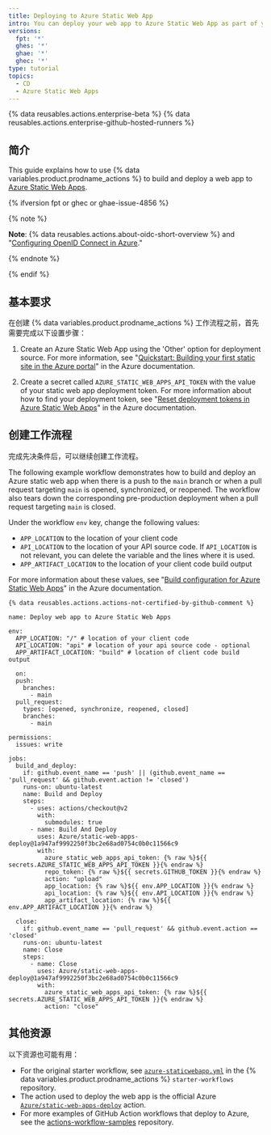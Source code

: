 ```yaml
---
title: Deploying to Azure Static Web App
intro: You can deploy your web app to Azure Static Web App as part of your continuous deployment (CD) workflows.
versions:
  fpt: '*'
  ghes: '*'
  ghae: '*'
  ghec: '*'
type: tutorial
topics:
  - CD
  - Azure Static Web Apps
---
```


{% data reusables.actions.enterprise-beta %}
{% data reusables.actions.enterprise-github-hosted-runners %}


## 简介

This guide explains how to use {% data variables.product.prodname_actions %} to build and deploy a web app to [Azure Static Web Apps](https://azure.microsoft.com/services/app-service/static/).

{% ifversion fpt or ghec or ghae-issue-4856 %}

{% note %}

**Note**: {% data reusables.actions.about-oidc-short-overview %} and "[Configuring OpenID Connect in Azure](/actions/deployment/security-hardening-your-deployments/configuring-openid-connect-in-azure)."

{% endnote %}

{% endif %}

## 基本要求

在创建 {% data variables.product.prodname_actions %} 工作流程之前，首先需要完成以下设置步骤：

1. Create an Azure Static Web App using the 'Other' option for deployment source. For more information, see "[Quickstart: Building your first static site in the Azure portal](https://docs.microsoft.com/azure/static-web-apps/get-started-portal)" in the Azure documentation.

2. Create a secret called `AZURE_STATIC_WEB_APPS_API_TOKEN` with the value of your static web app deployment token. For more information about how to find your deployment token, see "[Reset deployment tokens in Azure Static Web Apps](https://docs.microsoft.com/azure/static-web-apps/deployment-token-management)" in the Azure documentation.

## 创建工作流程

完成先决条件后，可以继续创建工作流程。

The following example workflow demonstrates how to build and deploy an Azure static web app when there is a push to the `main` branch or when a pull request targeting `main` is opened, synchronized, or reopened. The workflow also tears down the corresponding pre-production deployment when a pull request targeting `main` is closed.

Under the workflow `env` key, change the following values:
- `APP_LOCATION` to the location of your client code
- `API_LOCATION` to the location of your API source code. If `API_LOCATION` is not relevant, you can delete the variable and the lines where it is used.
- `APP_ARTIFACT_LOCATION` to the location of your client code build output

For more information about these values, see "[Build configuration for Azure Static Web Apps](https://docs.microsoft.com/azure/static-web-apps/build-configuration?tabs=github-actions)" in the Azure documentation.

```yaml{:copy}
{% data reusables.actions.actions-not-certified-by-github-comment %}

name: Deploy web app to Azure Static Web Apps

env:
  APP_LOCATION: "/" # location of your client code
  API_LOCATION: "api" # location of your api source code - optional
  APP_ARTIFACT_LOCATION: "build" # location of client code build output

  on:
  push:
    branches:
      - main
  pull_request:
    types: [opened, synchronize, reopened, closed]
    branches:
      - main

permissions:
  issues: write

jobs:
  build_and_deploy:
    if: github.event_name == 'push' || (github.event_name == 'pull_request' && github.event.action != 'closed')
    runs-on: ubuntu-latest
    name: Build and Deploy
    steps:
      - uses: actions/checkout@v2
        with:
          submodules: true
      - name: Build And Deploy
        uses: Azure/static-web-apps-deploy@1a947af9992250f3bc2e68ad0754c0b0c11566c9
        with:
          azure_static_web_apps_api_token: {% raw %}${{ secrets.AZURE_STATIC_WEB_APPS_API_TOKEN }}{% endraw %}
          repo_token: {% raw %}${{ secrets.GITHUB_TOKEN }}{% endraw %}
          action: "upload"
          app_location: {% raw %}${{ env.APP_LOCATION }}{% endraw %}
          api_location: {% raw %}${{ env.API_LOCATION }}{% endraw %}
          app_artifact_location: {% raw %}${{ env.APP_ARTIFACT_LOCATION }}{% endraw %}

  close:
    if: github.event_name == 'pull_request' && github.event.action == 'closed'
    runs-on: ubuntu-latest
    name: Close
    steps:
      - name: Close
        uses: Azure/static-web-apps-deploy@1a947af9992250f3bc2e68ad0754c0b0c11566c9
        with:
          azure_static_web_apps_api_token: {% raw %}${{ secrets.AZURE_STATIC_WEB_APPS_API_TOKEN }}{% endraw %}
          action: "close"
```

## 其他资源

以下资源也可能有用：

* For the original starter workflow, see [`azure-staticwebapp.yml`](https://github.com/actions/starter-workflows/blob/main/deployments/azure-staticwebapp.yml) in the {% data variables.product.prodname_actions %} `starter-workflows` repository.
* The action used to deploy the web app is the official Azure [`Azure/static-web-apps-deploy`](https://github.com/Azure/static-web-apps-deploy) action.
* For more examples of GitHub Action workflows that deploy to Azure, see the [actions-workflow-samples](https://github.com/Azure/actions-workflow-samples) repository.
